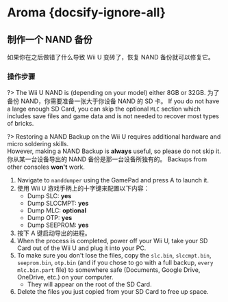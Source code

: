 # Aroma {docsify-ignore-all}

## 制作一个 NAND 备份

如果你在之后做错了什么导致 Wii U 变砖了，恢复 NAND 备份就可以修复它。

### 操作步骤

?> The Wii U NAND is (depending on your model) either 8GB or 32GB. 为了备份 NAND，你需要准备一张大于你设备 NAND 的 SD 卡。 If you do not have a large enough SD Card, you can skip the optional `MLC` section which includes save files and game data and is not needed to recover most types of bricks.

?> Restoring a NAND Backup on the Wii U requires additional hardware and micro soldering skills. <br>However, making a NAND Backup is **always** useful, so please do not skip it. <br>你从某一台设备导出的 NAND 备份是那一台设备所独有的。 Backups from other consoles **won't** work.

1. Navigate to `nanddumper` using the GamePad and press A to launch it.
2. 使用 Wii U 游戏手柄上的十字键来配置以下内容：
   - Dump SLC: **yes**
   - Dump SLCCMPT: **yes**
   - Dump MLC: **optional**
   - Dump OTP: **yes**
   - Dump SEEPROM: **yes**
3. 按下 A 键启动导出的进程。
4. When the process is completed, power off your Wii U, take your SD Card out of the Wii U and plug it into your PC.
5. To make sure you don't lose the files, copy the `slc.bin`, `slccmpt.bin`, `seeprom.bin`, `otp.bin` (and if you chose to go with a full backup, `every mlc.bin.part` file) to somewhere safe (Documents, Google Drive, OneDrive, etc.) on your computer.
   - They will appear on the root of the SD Card.
6. Delete the files you just copied from your SD Card to free up space.

